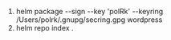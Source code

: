 1. helm package --sign --key 'polRk' --keyring /Users/polrk/.gnupg/secring.gpg wordpress
2. helm repo index .
